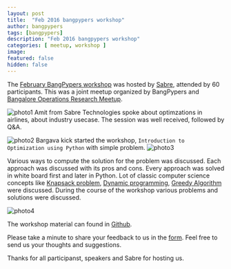 ```yaml
---
layout: post
title:  "Feb 2016 bangpypers workshop"
author: bangpypers
tags: [bangpypers]
description: "Feb 2016 bangpypers workshop"
categories: [ meetup, workshop ]
image:
featured: false
hidden: false
---
```


The [February BangPypers workshop](http://www.meetup.com/BangPypers/events/228323195/) was hosted by  [Sabre](http://www.sabre.com/), attended by 60 participants. This was a joint meetup organized by BangPypers and [Bangalore Operations Research Meetup](http://www.meetup.com/Bangalore-Operations-Research-Meetup/events/228727411/).

![photo1](http://photos3.meetupstatic.com/photos/event/6/f/5/2/highres_447268498.jpeg)
Amit from Sabre Technologies spoke about optimzations in airlines, about industry usecase. The session was well received, followed by Q&A.

![photo2](http://photos4.meetupstatic.com/photos/event/6/f/e/6/highres_447268646.jpeg)
Bargava kick started the workshop, `Introduction to Optimization using Python` with simple problem.
![photo3](http://photos1.meetupstatic.com/photos/event/6/f/b/4/highres_447268596.jpeg)

Various ways to compute the solution for the problem was discussed. Each approach was discussed with its pros and cons. Every approach was solved in white board first and later in Python. Lot of classic computer science concepts like [Knapsack problem](https://en.wikipedia.org/wiki/Knapsack_problem), [Dynamic programming](https://en.wikipedia.org/wiki/Dynamic_programming), [Greedy Algorithm](https://en.wikipedia.org/wiki/Greedy_algorithm) were discussed. During the course of the workshop various problems and solutions were discussed.

![photo4](http://photos3.meetupstatic.com/photos/event/7/0/1/e/highres_447268702.jpeg)

The workshop material can found in [Github](https://github.com/rouseguy/Optimization_in_Python).

Please take a minute to share your feedback to us in the [form](https://unnati2.typeform.com/to/WVbUlr). Feel free to send us your thoughts and suggestions.

Thanks for all participanst, speakers and Sabre for hosting us.

